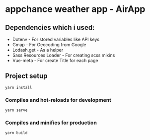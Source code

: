 # appchance weather app - AirApp

## Dependencies which i used:
- Dotenv - For stored variables like API keys
- Gmap - For Geocoding from Google
- Lodash.get - As a helper
- Sass Resources Loader - For creating scss mixins
- Vue-meta - For create Title for each page

## Project setup
```
yarn install
```

### Compiles and hot-reloads for development
```
yarn serve
```

### Compiles and minifies for production
```
yarn build
```
